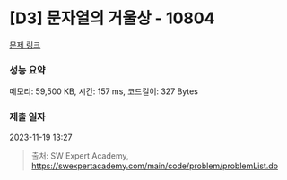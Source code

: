 # [D3] 문자열의 거울상 - 10804 

[문제 링크](https://swexpertacademy.com/main/code/problem/problemDetail.do?contestProbId=AXTC0x16D8EDFASe) 

### 성능 요약

메모리: 59,500 KB, 시간: 157 ms, 코드길이: 327 Bytes

### 제출 일자

2023-11-19 13:27



> 출처: SW Expert Academy, https://swexpertacademy.com/main/code/problem/problemList.do
